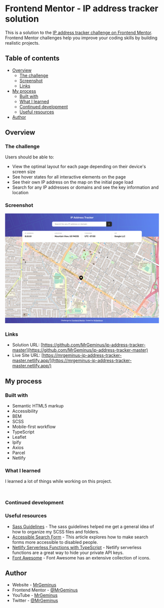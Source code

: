 # Frontend Mentor - IP address tracker solution

This is a solution to the [IP address tracker challenge on Frontend Mentor](https://www.frontendmentor.io/challenges/ip-address-tracker-I8-0yYAH0). Frontend Mentor challenges help you improve your coding skills by building realistic projects. 

## Table of contents

- [Overview](#overview)
  - [The challenge](#the-challenge)
  - [Screenshot](#screenshot)
  - [Links](#links)
- [My process](#my-process)
  - [Built with](#built-with)
  - [What I learned](#what-i-learned)
  - [Continued development](#continued-development)
  - [Useful resources](#useful-resources)
- [Author](#author)

## Overview

### The challenge

Users should be able to:

- View the optimal layout for each page depending on their device's screen size
- See hover states for all interactive elements on the page
- See their own IP address on the map on the initial page load
- Search for any IP addresses or domains and see the key information and location

### Screenshot

![Preview image](./screenshots/preview.png?raw=true)

### Links

- Solution URL: [https://github.com/MrGeminus/ip-address-tracker-master](https://github.com/MrGeminus/ip-address-tracker-master)
- Live Site URL: [https://mrgeminus-ip-address-tracker-master.netlify.app/](https://mrgeminus-ip-address-tracker-master.netlify.app/)

## My process

### Built with

- Semantic HTML5 markup
- Accessibility
- BEM
- SCSS
- Mobile-first workflow
- TypeScript
- Leaflet
- Ipify
- Axios
- Parcel
- Netlify

### What I learned

I learned a lot of things while working on this project.

```html

```
```js

```

### Continued development

### Useful resources

- [Sass Guidelines](https://sass-guidelin.es/#architecture) - The sass guidelines helped me get a general idea of how to organize my SCSS files and folders.
- [Accessible Search Form](https://www.a11ymatters.com/pattern/accessible-search/) - This article explores how to make search forms more accessible to disabled people.
- [Netlify Serverless Functions with TypeScript](https://docs.netlify.com/functions/build-with-typescript/) - Netlify serverless functions are a great way to hide your private API keys.
- [Font Awesome](https://fontawesome.com/icons) - Font Awesome has an extensive collection of icons.

## Author

- Website - [MrGeminus](https://mrgeminus.com/)
- Frontend Mentor - [@MrGeminus](https://www.frontendmentor.io/profile/MrGeminus)
- YouTube - [MrGeminus](https://www.youtube.com/channel/UC4QYa0Pb5OCidee70BWbtAA)
- Twitter - [@MrGeminus](https://twitter.com/MrGeminus)
